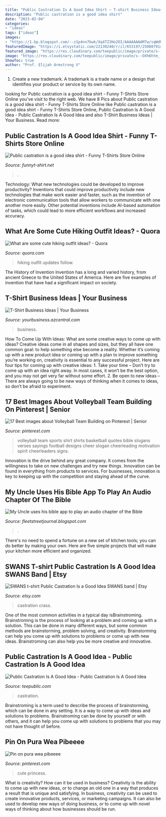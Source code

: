 ```yaml
---
title: "Public Castration Is A Good Idea Shirt ~ T-shirt Business Ideas"
description: "Public castration is a good idea shirt"
date: "2023-02-04"
categories:
- "ideas"
tags: ["ideas"]
images:
- "https://1.bp.blogspot.com/--z1p4nn7bwk/Xq4TZ3Ho2OI/AAAAAAAAM7w/sqWdhL7vdHw9qM03_ZFkVGSMjL0F8euvACLcBGAsYHQ/w1200-h630-p-k-no-nu/multi-coloured-map-pins-A6JH7A.jpg"
featuredImage: "https://i.etsystatic.com/22130240/r/il/653197/2508879140/il_794xN.2508879140_5yib.jpg"
featured_image: "https://res.cloudinary.com/teepublic/image/private/s--OXh6htm_--/t_Preview/b_rgb:191919,c_limit,f_auto,h_630,q_90,w_630/v1595442197/production/designs/12423257_0.jpg"
image: "https://res.cloudinary.com/teepublic/image/private/s--OXh6htm_--/t_Preview/b_rgb:191919,c_limit,f_auto,h_630,q_90,w_630/v1595442197/production/designs/12423257_0.jpg"
ShowToc: true
author: "Prof. Elijah Armstrong V"
---
```



1. Create a new trademark. A trademark is a trade name or a design that identifies your product or service by its own name.

	

		
looking for Public castration is a good idea shirt - Funny T-Shirts Store Online you've visit to the right web. We have 8 Pics about Public castration is a good idea shirt - Funny T-Shirts Store Online like Public castration is a good idea shirt - Funny T-Shirts Store Online, Public Castration Is A Good Idea - Public Castration Is A Good Idea and also T-Shirt Business Ideas | Your Business. Read more:
		
    
## Public Castration Is A Good Idea Shirt - Funny T-Shirts Store Online

<img loading=lazy src="https://cdn.kingteeshops.com/image/2022/08/29/public-castration-is-a-good-idea-shirt-unisex-sweatshirt.jpg" onerror="this.onerror=null;this.src='https://tse2.mm.bing.net/th?id=OIP.VziN_naY0mVE0BB1Q4wxJwHaHa&amp;pid=15.1';" alt="Public castration is a good idea shirt - Funny T-Shirts Store Online">

_Source: funnyt-shirt.net_

>. 

	

Technology: What new technologies could be developed to improve productivity?
Inventions that could improve productivity include new technologies that make work easier and faster, such as the invention of electronic communication tools that allow workers to communicate with one another more easily. Other potential inventions include AI-based automation of tasks, which could lead to more efficient workflows and increased accuracy.

    
## What Are Some Cute Hiking Outfit Ideas? - Quora

<img loading=lazy src="https://qph.fs.quoracdn.net/main-qimg-dad1fdf6b89cc33495ab48c48edcbb37" onerror="this.onerror=null;this.src='https://tse4.mm.bing.net/th?id=OIP.2tH99ricwzSVq0jEjty7NwHaLH&amp;pid=15.1';" alt="What are some cute hiking outfit ideas? - Quora">

_Source: quora.com_

>hiking outfit updates follow. 

	

The History of Invention
Invention has a long and varied history, from ancient Greece to the United States of America. Here are five examples of invention that have had a significant impact on society.

    
## T-Shirt Business Ideas | Your Business

<img loading=lazy src="https://img-aws.ehowcdn.com/877x500/photos.demandstudios.com/getty/article/176/191/87559588_XS.jpg" onerror="this.onerror=null;this.src='https://tse3.mm.bing.net/th?id=OIP.C5RirKm71qbPdgOGvrU18QHaEO&amp;pid=15.1';" alt="T-Shirt Business Ideas | Your Business">

_Source: yourbusiness.azcentral.com_

>business. 

	

How To Come Up With Ideas: What are some creative ways to come up with ideas?
Creative ideas come in all shapes and sizes, but they all have one common goal: to help something else become a reality. Whether it’s coming up with a new product idea or coming up with a plan to improve something you’re working on, creativity is essential to any successful project. Here are four tips for coming up with creative ideas: 1. Take your time – Don’t try to come up with an idea right away. In most cases, it won’t be the best option, and you may not get very far without some effort. 2. Be open to new ideas – There are always going to be new ways of thinking when it comes to ideas, so don’t be afraid to experiment. 
    
## 17 Best Images About Volleyball Team Building On Pinterest | Senior

<img loading=lazy src="https://s-media-cache-ak0.pinimg.com/736x/5e/e7/c8/5ee7c8777b1c9eb1b1cd5326c4b1fad8.jpg" onerror="this.onerror=null;this.src='https://tse2.mm.bing.net/th?id=OIP.2JJTEi0A8gxKp65c6i87HwHaJ3&amp;pid=15.1';" alt="17 Best images about Volleyball Team Building on Pinterest | Senior">

_Source: pinterest.com_

>volleyball team sports shirt shirts basketball quotes bible slogans verses sayings football designs cheer slogan cheerleading motivation spirit cheerleaders signs. 

	

Innovation is the drive behind any great company. It comes from the willingness to take on new challenges and try new things. Innovation can be found in everything from products to services. For businesses, innovation is key to keeping up with the competition and staying ahead of the curve.

    
## My Uncle Uses His Bible App To Play An Audio Chapter Of The Bible

<img loading=lazy src="https://1.bp.blogspot.com/--z1p4nn7bwk/Xq4TZ3Ho2OI/AAAAAAAAM7w/sqWdhL7vdHw9qM03_ZFkVGSMjL0F8euvACLcBGAsYHQ/w1200-h630-p-k-no-nu/multi-coloured-map-pins-A6JH7A.jpg" onerror="this.onerror=null;this.src='https://tse2.mm.bing.net/th?id=OIP.xwkf1D68KHbp6F0Ce-5ixQHaD4&amp;pid=15.1';" alt="My Uncle uses his bible app to play an audio chapter of the Bible">

_Source: fleetstreetjournal.blogspot.com_

>. 

	

There's no need to spend a fortune on a new set of kitchen tools; you can do better by making your own. Here are five simple projects that will make your kitchen more efficient and organized.

    
## SWANS T-shirt Public Castration Is A Good Idea SWANS Band | Etsy

<img loading=lazy src="https://i.etsystatic.com/22130240/r/il/653197/2508879140/il_794xN.2508879140_5yib.jpg" onerror="this.onerror=null;this.src='https://tse4.mm.bing.net/th?id=OIP.S8OzLRZKRog0UmhzWE3jOAHaIB&amp;pid=15.1';" alt="SWANS t-shirt Public Castration Is a Good Idea SWANS band | Etsy">

_Source: etsy.com_

>castration crass. 

	

One of the most common activities in a typical day isBrainstroming. Brainstroming is the process of looking at a problem and coming up with a solution. This can be done in many different ways, but some common methods are brainstorming, problem solving, and creativity. Brainstorming can help you come up with solutions to problems or come up with new ideas. Brainstroming can also help you be more creative and innovative.

    
## Public Castration Is A Good Idea - Public Castration Is A Good Idea

<img loading=lazy src="https://res.cloudinary.com/teepublic/image/private/s--OXh6htm_--/t_Preview/b_rgb:191919,c_limit,f_auto,h_630,q_90,w_630/v1595442197/production/designs/12423257_0.jpg" onerror="this.onerror=null;this.src='https://tse3.mm.bing.net/th?id=OIP.jZMR17WK2ih9n8PMhWFmRgHaHa&amp;pid=15.1';" alt="Public Castration Is A Good Idea - Public Castration Is A Good Idea">

_Source: teepublic.com_

>castration. 

	

Brainstroming is a term used to describe the process of brainstorming, which can be done in any setting. It is a way to come up with ideas and solutions to problems. Brainstroming can be done by yourself or with others, and it can help you come up with solutions to problems that you may not have thought of before.

    
## Pin On Pura Wea Pibeeee

<img loading=lazy src="https://i.pinimg.com/originals/c1/80/8a/c1808af7c7ae83f7cbb9c6dffd83de64.jpg" onerror="this.onerror=null;this.src='https://tse1.mm.bing.net/th?id=OIP.mwYoZJAEp7Ip_Z5-VPBvggHaHL&amp;pid=15.1';" alt="Pin on pura wea pibeeee">

_Source: pinterest.com_

>cute princess. 

	

What is creativity? How can it be used in business?
Creativity is the ability to come up with new ideas, or to change an old one in a way that produces a result that is unique and satisfying. In business, creativity can be used to create innovative products, services, or marketing campaigns. It can also be used to develop new ways of doing business, or to come up with novel ways of thinking about how businesses should be run.

